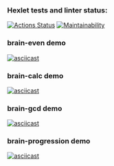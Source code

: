 ### Hexlet tests and linter status:
[![Actions Status](https://github.com/JulianaCarvajal/python-project-140/actions/workflows/hexlet-check.yml/badge.svg)](https://github.com/JulianaCarvajal/python-project-140/actions)
[![Maintainability](https://qlty.sh/gh/JulianaCarvajal/projects/python-project-140/maintainability.svg)](https://qlty.sh/gh/JulianaCarvajal/projects/python-project-140)

### brain-even demo
[![asciicast](https://asciinema.org/a/47No2W25oifrtUCMEbSHsIzaZ.svg)](https://asciinema.org/a/47No2W25oifrtUCMEbSHsIzaZ)

### brain-calc demo
[![asciicast](https://asciinema.org/a/ZLri1bXO9Cq8JfXDpwWDugIOO.svg)](https://asciinema.org/a/ZLri1bXO9Cq8JfXDpwWDugIOO)

### brain-gcd demo
[![asciicast](https://asciinema.org/a/45zOPIzjOzZ31m40vHZ8mBJXK.svg)](https://asciinema.org/a/45zOPIzjOzZ31m40vHZ8mBJXK)

### brain-progression demo
[![asciicast](https://asciinema.org/a/TVgu7kz3qs2nicLQ112ZNO7mN.svg)](https://asciinema.org/a/TVgu7kz3qs2nicLQ112ZNO7mN)
